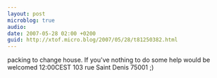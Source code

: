```yaml
---
layout: post
microblog: true
audio: 
date: 2007-05-28 02:00 +0200
guid: http://xtof.micro.blog/2007/05/28/t81250382.html
---
```

packing to change house. If you've nothing to do some help would be welcomed 12:00CEST 103 rue Saint Denis 75001 ;)
